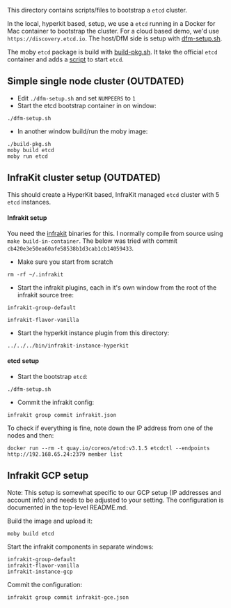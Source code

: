 This directory contains scripts/files to bootstrap a `etcd` cluster.

In the local, hyperkit based, setup, we use a `etcd` running in a
Docker for Mac container to bootstrap the cluster. For a cloud based demo, we'd use `https://discovery.etcd.io`. The host/DfM side is setup with [dfm-setup.sh](./dfm-setup.sh).

The moby `etcd` package is build with [build-pkg.sh](./build-pkg.sh). It take the official `etcd` container and adds a [script](./etcd.sh) to start `etcd`.


## Simple single node cluster (OUTDATED)

- Edit `./dfm-setup.sh` and set `NUMPEERS` to `1`
- Start the etcd bootstrap container in on window:
```
./dfm-setup.sh
```

- In another window build/run the moby image:
```
./build-pkg.sh
moby build etcd
moby run etcd
```

## InfraKit cluster setup (OUTDATED)

This should create a HyperKit based, InfraKit managed `etcd` cluster with 5 `etcd` instances.

#### Infrakit setup
You need the [infrakit](https://github.com/docker/infrakit) binaries for this. I normally compile from source using `make build-in-container`. The below was tried with commit `cb420e3e50ea60afe58538b1d3cab1cb14059433`.

- Make sure you start from scratch
```
rm -rf ~/.infrakit
```
- Start the infrakit plugins, each in it's own window from the root of the infrakit source tree:
```
infrakit-group-default
```
```
infrakit-flavor-vanilla
```
- Start the hyperkit instance plugin from this directory:
```
../../../bin/infrakit-instance-hyperkit
```

#### etcd setup

- Start the bootstrap `etcd`:
```
./dfm-setup.sh
```

- Commit the infrakit config:
```
infrakit group commit infrakit.json
```

To check if everything is fine, note down the IP address from one of
the nodes and then:
```
docker run --rm -t quay.io/coreos/etcd:v3.1.5 etcdctl --endpoints http://192.168.65.24:2379 member list
```

## Infrakit GCP setup

Note: This setup is somewhat specific to our GCP setup (IP addresses
and account info) and needs to be adjusted to your setting. The
configuration is documented in the top-level README.md.

Build the image and upload it:
```
moby build etcd
```

Start the infrakit components in separate windows:
```
infrakit-group-default
infrakit-flavor-vanilla
infrakit-instance-gcp
```

Commit the configuration:
```
infrakit group commit infrakit-gce.json
```
